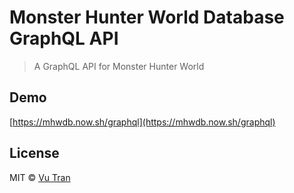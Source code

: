 # Monster Hunter World Database GraphQL API

> A GraphQL API for Monster Hunter World

## Demo

[https://mhwdb.now.sh/graphql](https://mhwdb.now.sh/graphql)

## License

MIT © [Vu Tran](https://github.com/vutran/)
